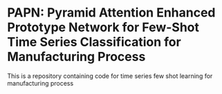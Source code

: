 # PAPN: Pyramid Attention Enhanced Prototype Network for Few-Shot Time Series Classification for Manufacturing Process
This is a repository containing code for time series few shot learning for manufacturing process
